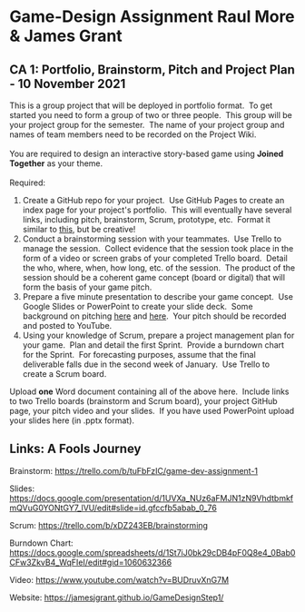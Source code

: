 # Game-Design Assignment   Raul More & James Grant

<h2>CA 1: Portfolio, Brainstorm, Pitch and Project Plan - 10 November 2021</h2><div class="no-overflow"><div>This is a group project that will be deployed in portfolio format.&nbsp; To get started you need to form a group of two or three people.&nbsp; This group will be your project group for the semester.&nbsp; The name of your project group and names of team members need to be recorded on the Project Wiki.<br></div><div><br></div><div>You are required to design an interactive story-based game using <strong>Joined Together</strong> as your theme.&nbsp; <br></div><div><br></div><div>Required:</div><ol><li>Create a GitHub repo for your project.&nbsp; Use GitHub Pages to create an 
index page for your project's portfolio.&nbsp; This will eventually have 
several links, including pitch, brainstorm, Scrum, prototype, etc.&nbsp; 
Format it similar to <a href="https://qph.fs.quoracdn.net/main-qimg-3d63f64f5375c7986d263e15099bcdba" target="_blank">this,</a> but be creative!</li><li>Conduct a brainstorming session with your teammates.&nbsp; Use Trello to manage the session.&nbsp; Collect evidence 
that the session took place in the form of a video or screen grabs of your completed Trello board.&nbsp; Detail the who, 
where, when, how long, etc. of the session.&nbsp; The product of the session 
should be a coherent game concept (board or digital) that will form the basis of
 your game pitch.&nbsp; <br></li><li>Prepare a five minute presentation to describe your game concept.&nbsp; Use Google Slides or PowerPoint to create your slide deck.&nbsp; Some background on pitching <a href="https://wit-my.sharepoint.com/:p:/g/personal/blyng_wit_ie/ERgYuCzV4olAl_TQSYLmgNEBWjyucPKJMJh0lqtnEQIweA?e=tFJJqx" target="_blank">here</a> and <a href="https://wit-my.sharepoint.com/:p:/g/personal/blyng_wit_ie/EYm6ES36_O9HrjSILvUcfikBKAdTP8aIsFzL1NaTAfwa8w?e=d1azlZ" target="_blank">here</a>.&nbsp; Your pitch should be recorded and posted to YouTube.<br></li><li>Using your knowledge of Scrum, prepare a project management plan for your game.&nbsp; Plan and detail the first Sprint.&nbsp; Provide a burndown chart for the Sprint.&nbsp; For forecasting purposes, assume that the final deliverable falls due in the second week of January.&nbsp; Use Trello to create a Scrum board.<br></li></ol>Upload <strong>one</strong> Word document containing all of the above here.&nbsp; Include links to two Trello boards (brainstorm and Scrum board), your project GitHub page, your pitch video and your slides.&nbsp; If you have used PowerPoint upload your slides here (in .pptx format).<br></div>


<div role="main"><span id="maincontent"></span><h2>Links: A Fools Journey</h2><div id="intro" class="box py-3 generalbox boxaligncenter">
  
Brainstorm: https://trello.com/b/tuFbFzIC/game-dev-assignment-1

Slides: https://docs.google.com/presentation/d/1UVXa_NUz6aFMJN1zN9VhdtbmkfmQVuG0YONtGY7_lVU/edit#slide=id.gfccfb5abab_0_76

Scrum: https://trello.com/b/xDZ243EB/brainstorming

Burndown Chart: https://docs.google.com/spreadsheets/d/1St7iJ0bk29cDB4pF0Q8e4_0Bab0CFw3ZkvB4_WqFIeI/edit#gid=1060632366
  
Video: https://www.youtube.com/watch?v=BUDruvXnG7M

Website: https://jamesjgrant.github.io/GameDesignStep1/
